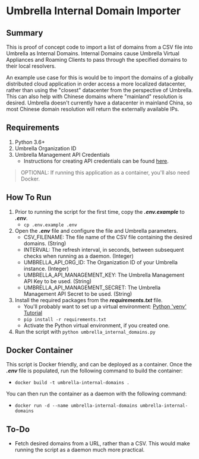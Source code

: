 # Umbrella Internal Domain Importer

## Summary

This is proof of concept code to import a list of domains from a CSV file into Umbrella as Internal Domains.  Internal Domains cause Umbrella Virtual Appliances and Roaming Clients to pass through the specified domains to their local resolvers.

An example use case for this is would be to import the domains of a globally distributed cloud application in order access a more localized datacenter, rather than using the "closest" datacenter from the perspective of Umbrella.  This can also help with Chinese domains where "mainland" resolution is desired.  Umbrella doesn't currently have a datacenter in mainland China, so most Chinese domain resolution will return the externally available IPs.

## Requirements

1. Python 3.6+
2. Umbrella Organization ID
3. Umbrella Management API Credentials
    - Instructions for creating API credentials can be found [here](https://docs.umbrella.com/umbrella-api/docs/management-api-documentation).

> OPTIONAL: If running this application as a container, you'll also need Docker.

## How To Run

1. Prior to running the script for the first time, copy the ***.env.example*** to ***.env***.
    * ```cp .env.example .env```
2. Open the ***.env*** file and configure the file and Umbrella parameters.
    - CSV_FILENAME: The file name of the CSV file containing the desired domains. (String)
    - INTERVAL: The refresh interval, in seconds, between subsequent checks when running as a daemon. (Integer)
    - UMBRELLA_API_ORG_ID: The Organization ID of your Umbrella instance. (Integer)
    - UMBRELLA_API_MANAGEMENT_KEY: The Umbrella Management API Key to be used. (String)
    - UMBRELLA_API_MANAGEMENT_SECRET: The Umbrella Management API Secret to be used. (String)
2. Install the required packages from the ***requirements.txt*** file.
    * You'll probably want to set up a virtual environment: [Python 'venv' Tutorial](https://docs.python.org/3/tutorial/venv.html)
    * ```pip install -r requirements.txt```
    * Activate the Python virtual environment, if you created one.
4. Run the script with ```python umbrella_internal_domains.py```

## Docker Container

This script is Docker friendly, and can be deployed as a container.  Once the ***.env*** file is populated, run the following command to build the container:

- ```docker build -t umbrella-internal-domains .```

You can then run the container as a daemon with the following command:

- ```docker run -d --name umbrella-internal-domains umbrella-internal-domains```

## To-Do

- Fetch desired domains from a URL, rather than a CSV.  This would make running the script as a daemon much more practical.
